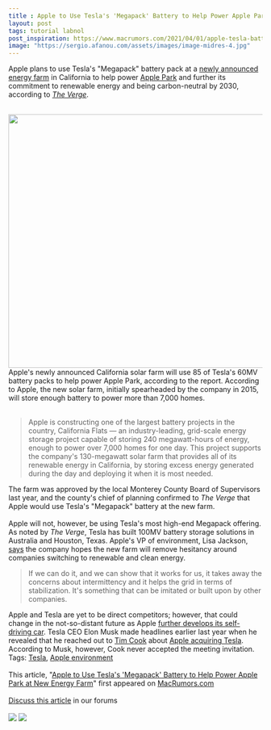```yaml
---
title : Apple to Use Tesla's 'Megapack' Battery to Help Power Apple Park at New Energy Farm
layout: post
tags: tutorial labnol
post_inspiration: https://www.macrumors.com/2021/04/01/apple-tesla-battery-pack-new-energy-farm/
image: "https://sergio.afanou.com/assets/images/image-midres-4.jpg"
---
```


Apple plans to use Tesla's "Megapack" battery pack at a <a href="https://www.apple.com/newsroom/2021/03/apple-powers-ahead-in-new-renewable-energy-solutions-with-over-110-suppliers/">newly announced energy farm</a> in California to help power <a href="https://www.macrumors.com/guide/apple-park/">Apple Park</a> and further its commitment to renewable energy and being carbon-neutral by 2030, according to <em><a href="https://www.theverge.com/2021/3/31/22360839/apple-tesla-megapack-energy-storage-grid-solar-batteries">The Verge</a></em>.
<br/>

<br/>
<img src="https://images.macrumors.com/article-new/2019/07/apple-park-solar.jpg" alt="" width="800" height="503" class="aligncenter size-full wp-image-703143" />
<br/>
Apple's newly announced California solar farm will use 85 of Tesla's 60MV battery packs to help power &zwnj;Apple Park&zwnj;, according to the report. According to Apple, the new solar farm, initially spearheaded by the company in 2015, will store enough battery to power more than 7,000 homes.
<br/>

<br/>
<blockquote>Apple is constructing one of the largest battery projects in the country, California Flats — an industry-leading, grid-scale energy storage project capable of storing 240 megawatt-hours of energy, enough to power over 7,000 homes for one day. This project supports the company's 130-megawatt solar farm that provides all of its renewable energy in California, by storing excess energy generated during the day and deploying it when it is most needed.</blockquote>The farm was approved by the local Monterey County Board of Supervisors last year, and the county's chief of planning confirmed to <em>The Verge</em> that Apple would use Tesla's "Megapack" battery at the new farm.
<br/>

<br/>
Apple will not, however, be using Tesla's most high-end Megapack offering. As noted by <em>The Verge</em>, Tesla has built 100MV battery storage solutions in Australia and Houston, Texas. Apple's VP of environment, Lisa Jackson, <a href= "https://www.reuters.com/article/us-apple-environment-idUSKBN2BN206">says</a> the company hopes the new farm will remove hesitancy around companies switching to renewable and clean energy.
<br/>
<blockquote>If we can do it, and we can show that it works for us, it takes away the concerns about intermittency and it helps the grid in terms of stabilization. It's something that can be imitated or built upon by other companies. </blockquote>Apple and Tesla are yet to be direct competitors; however, that could change in the not-so-distant future as Apple <a href="https://www.macrumors.com/2021/01/07/apple-car-launch-5-to-7-years-away/">further develops its self-driving car</a>. Tesla CEO Elon Musk made headlines earlier last year when he revealed that he reached out to <a href="https://www.macrumors.com/guide/tim-cook/">Tim Cook</a> about <a href="https://www.macrumors.com/2020/12/22/elon-musk-tim-cook-tesla-meeting/">Apple acquiring Tesla</a>. According to Musk, however, Cook never accepted the meeting invitation. <div class="linkback">Tags: <a href="https://www.macrumors.com/guide/tesla/">Tesla</a>, <a href="https://www.macrumors.com/guide/apple-environment/">Apple environment</a></div><br/>This article, &quot;<a href="https://www.macrumors.com/2021/04/01/apple-tesla-battery-pack-new-energy-farm/">Apple to Use Tesla&#039;s &#039;Megapack&#039; Battery to Help Power Apple Park at New Energy Farm</a>&quot; first appeared on <a href="https://www.macrumors.com">MacRumors.com</a><br/><br/><a href="https://forums.macrumors.com/threads/apple-to-use-teslas-megapack-battery-to-help-power-apple-park-at-new-energy-farm.2290283/">Discuss this article</a> in our forums<br/><br/><div class="feedflare">
<a href="http://feeds.macrumors.com/~ff/MacRumors-All?a=Ra1TPOLb438:KsSL1ZQzv0I:6W8y8wAjSf4"><img src="http://feeds.feedburner.com/~ff/MacRumors-All?d=6W8y8wAjSf4" border="0"></img></a> <a href="http://feeds.macrumors.com/~ff/MacRumors-All?a=Ra1TPOLb438:KsSL1ZQzv0I:qj6IDK7rITs"><img src="http://feeds.feedburner.com/~ff/MacRumors-All?d=qj6IDK7rITs" border="0"></img></a>
</div><img src="http://feeds.feedburner.com/~r/MacRumors-All/~4/Ra1TPOLb438" height="1" width="1" alt=""/>